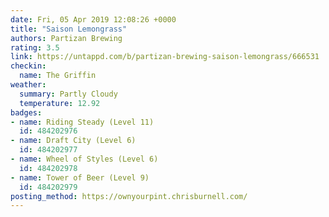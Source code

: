 ```yaml
---
date: Fri, 05 Apr 2019 12:08:26 +0000
title: "Saison Lemongrass"
authors: Partizan Brewing
rating: 3.5
link: https://untappd.com/b/partizan-brewing-saison-lemongrass/666531
checkin:
  name: The Griffin
weather:
  summary: Partly Cloudy
  temperature: 12.92
badges:
- name: Riding Steady (Level 11)
  id: 484202976
- name: Draft City (Level 6)
  id: 484202977
- name: Wheel of Styles (Level 6)
  id: 484202978
- name: Tower of Beer (Level 9)
  id: 484202979
posting_method: https://ownyourpint.chrisburnell.com/
---
```

